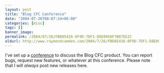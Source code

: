 ```yaml
---
layout: post
title: "Blog CFC Conference"
date: "2004-07-26T08:07:24+06:00"
categories: [misc]
tags: []
banner_image: 
permalink: /2004/07/26/FBD85416-0F9D-7DF1-D8E0956F7B87EE2C
oldurl: http://www.raymondcamden.com/2004/7/26/FBD85416-0F9D-7DF1-D8E0956F7B87EE2C
---
```


I've set up a <a href="http://www.camdenfamily.com/morpheus/forums/forums.cfm?conferenceid=4">conference</a> to discuss the Blog CFC product. You can report bugs, request new features, or whatever at this conference. Please note that I will <i>always</i> post new releases here.